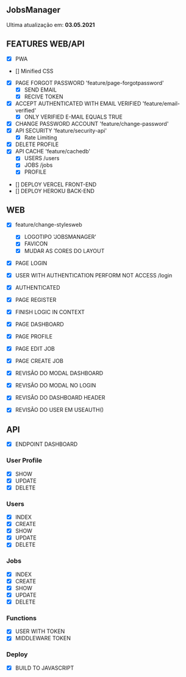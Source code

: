 ## JobsManager

Ultima atualização em: **03.05.2021**

## **FEATURES WEB/API**

- [x] PWA
- [] Minified CSS
- [x] PAGE FORGOT PASSWORD 'feature/page-forgotpassword'
  - [x] SEND EMAIL
  - [x] RECIVE TOKEN
- [x] ACCEPT AUTHENTICATED WITH EMAIL VERIFIED 'feature/email-verified'
  - [x] ONLY VERIFIED E-MAIL EQUALS TRUE
- [x] CHANGE PASSWORD ACCOUNT 'feature/change-password'
- [x] API SECURITY 'feature/security-api'
  - [x] Rate Limiting
- [x] DELETE PROFILE
- [x] API CACHE 'feature/cachedb'
  - [x] USERS /users
  - [x] JOBS /jobs
  - [x] PROFILE
- [] DEPLOY VERCEL FRONT-END
- [] DEPLOY HEROKU BACK-END

## WEB

- [x] feature/change-stylesweb

  - [x] LOGOTIPO 'JOBSMANAGER'
  - [x] FAVICON
  - [x] MUDAR AS CORES DO LAYOUT

- [x] PAGE LOGIN
- [x] USER WITH AUTHENTICATION PERFORM NOT ACCESS /login
- [x] AUTHENTICATED
- [x] PAGE REGISTER

- [x] FINISH LOGIC IN CONTEXT
- [x] PAGE DASHBOARD
- [x] PAGE PROFILE
- [x] PAGE EDIT JOB
- [x] PAGE CREATE JOB
- [x] REVISÃO DO MODAL DASHBOARD
- [x] REVISÃO DO MODAL NO LOGIN
- [x] REVISÃO DO DASHBOARD HEADER
- [x] REVISÃO DO USER EM USEAUTH()

## API

- [x] ENDPOINT DASHBOARD

### User Profile

- [x] SHOW
- [x] UPDATE
- [x] DELETE

### Users

- [x] INDEX
- [x] CREATE
- [x] SHOW
- [x] UPDATE
- [x] DELETE

### Jobs

- [x] INDEX
- [x] CREATE
- [x] SHOW
- [x] UPDATE
- [x] DELETE

### Functions

- [x] USER WITH TOKEN
- [x] MIDDLEWARE TOKEN

### Deploy

- [x] BUILD TO JAVASCRIPT
